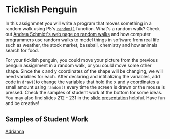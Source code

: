 Ticklish Penguin
================

In this assignmnet you will write a program that moves something in a random walk using P5's [`random()`](https://p5js.org/reference/#/p5/random) function. What's a random walk? Check out [Andrea Schmidt's web page on random walks](http://www.mit.edu/~kardar/teaching/projects/chemotaxis(AndreaSchmidt)/random.htm) and how computer programmers use random walks to model things in software from real life such as weather, the stock market, baseball, chemistry and how animals search for food.

For your ticklish penguin, you could move your picture from the previous penguin assignment in a random walk, or you could move some other shape. Since the x and y coordinates of the shape will be changing, we will need variables for each. After declaring and intitializing the variables, add code in `draw()`to change the variables that hold the x and y coordinates a small amount using `random()` every time the screen is drawn or the mouse is pressed. Check the samples of student work at the bottom for some ideas. You may also find slides 212 - 231 in the [slide presentation](https://docs.google.com/presentation/d/1fm_Di0qR4HpRWTf8tJtcW3u5by3OrilfXIPZ517K1js/edit?usp=sharing) helpful. Have fun and be creative!



Samples of Student Work
-----------------------
[Adrianna](http://bartalottia16.github.io/TicklishPenguin)  

